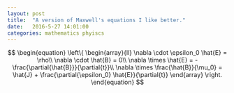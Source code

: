 ```yaml
---
layout: post
title:  "A version of Maxwell's equations I like better."
date:   2016-5-27 14:01:00
categories: mathematics phyiscs
---
```


$$
\begin{equation}
    \left\{
        \begin{array}{ll}
            \nabla \cdot \epsilon_0 \hat{E} = \rho\\
            \nabla \cdot \hat{B} = 0\\
            \nabla \times \hat{E} = -\frac{\partial{\hat{B}}}{\partial{t}}\\
            \nabla \times \frac{\hat{B}}{\mu_0} = \hat{J} + \frac{\partial{\epsilon_0} \hat{E}}{\partial{t}}
        \end{array}
    \right.
\end{equation}
$$
